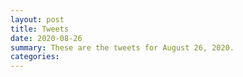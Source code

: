 ```yaml
---
layout: post
title: Tweets
date: 2020-08-26
summary: These are the tweets for August 26, 2020.
categories:
---
```


